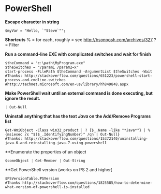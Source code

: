 ﻿PowerShell
==========
**Escape character in string**

    $myVar = "Hello, `"Steve`"";

**Shortcuts**
    % = for each, roughly = see http://bsonposh.com/archives/327
    ? = Filter

**Run a command-line EXE with complicated switches and wait for finish**
    
    $theCommand = "c:\path\MyProgram.exe"
    $theSwitches = "/param1 /param2=x"
    start-process -FilePath $theCommand -ArgumentList $theSwitches -Wait
    #Thanks: http://stackoverflow.com/questions/651223/powershell-start-process-and-cmdline-switches
    #http://technet.microsoft.com/en-us/library/hh849848.aspx


**Make PowerShell wait until an external command is done executing, but ignore the result.**

    | Out-Null


**Uninstall anything that has the text *Java* on the Add/Remove Programs list**

    Get-WmiObject -Class win32_product | ? {$_.Name -like "*Java*"} | % {msiexec /x "$($_.IdentifyingNumber)" /qn | Out-Null}
    #Thanks: http://stackoverflow.com/questions/15372140/uninstalling-java-6-and-reinstalling-java-7-using-powershell
    
**Enumerate the properties of an object

    $someObject | Get-Member | Out-String
    

**Get PowerShell version (works on PS 2 and higher)

    $PSVersionTable.PSVersion
    #Thanks http://stackoverflow.com/questions/1825585/how-to-determine-what-version-of-powershell-is-installed


